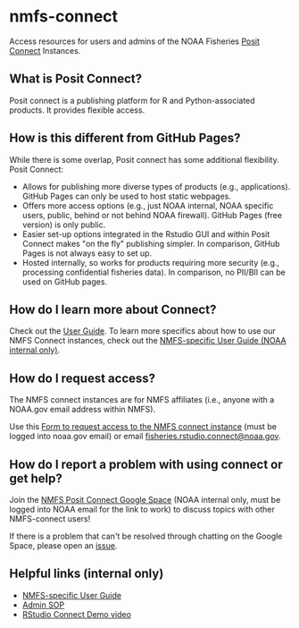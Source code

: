 # nmfs-connect

Access resources for users and admins of the NOAA Fisheries [Posit Connect](https://posit.co/products/enterprise/connect/) Instances.

## What is Posit Connect?

Posit connect is a publishing platform for R and Python-associated products. It provides flexible access.

## How is this different from GitHub Pages?

While there is some overlap, Posit connect has some additional flexibility. Posit Connect:

- Allows for publishing more diverse types of products (e.g., applications). GitHub Pages can only be used to host static webpages.
- Offers more access options (e.g., just NOAA internal, NOAA specific users, public, behind or not behind NOAA firewall). GitHub Pages (free version) is only public.
- Easier set-up options integrated in the Rstudio GUI and within Posit Connect makes "on the fly" publishing simpler. In comparison, GitHub Pages is not always easy to set up.
- Hosted internally, so works for products requiring more security (e.g., processing confidential fisheries data). In comparison, no PII/BII can be used on GitHub pages.

## How do I learn more about Connect?

Check out the [User Guide](https://docs.posit.co/connect/user/). To learn more specifics about how to use our NMFS Connect instances, check out the [NMFS-specific User Guide (NOAA internal only)](https://docs.google.com/document/d/1783zEdKFgTOWg4eayePrPjqAS9j6pN1hNPqd8h787Ao/edit).

## How do I request access?

The NMFS connect instances are for NMFS affiliates (i.e., anyone with a NOAA.gov email address within NMFS). 

Use this [Form to request access to the NMFS connect instance](https://docs.google.com/forms/d/e/1FAIpQLSeNODOiiAjFBQgoLJ50TJps_Xy85YaPlUxRiG6opLEFOQhQew/viewform?usp=sf_link) (must be logged into noaa.gov email) or email fisheries.rstudio.connect@noaa.gov.

## How do I report a problem with using connect or get help?

Join the [NMFS Posit Connect Google Space](https://chat.google.com/room/AAAA-adVTwk?cls=7) (NOAA internal only, must be logged into NOAA email for the link to work) to discuss topics with other NMFS-connect users!

If there is a problem that can't be resolved through chatting on the Google Space, please open an [issue](https://github.com/nmfs-opensci/nmfs-connect/issues).

## Helpful links (internal only)

- [NMFS-specific User Guide](https://docs.google.com/document/d/1783zEdKFgTOWg4eayePrPjqAS9j6pN1hNPqd8h787Ao/edit)
- [Admin SOP](https://docs.google.com/document/d/1JVhpZWK1drVdT1REzIw3A0bzITMBPj_e75hkWp_gT_E/edit#)
- [RStudio Connect Demo video](https://drive.google.com/file/d/1SRCn2ANf8SxOMcPsvYuU6LRCaYnvhoZs/view?usp=sharing)

